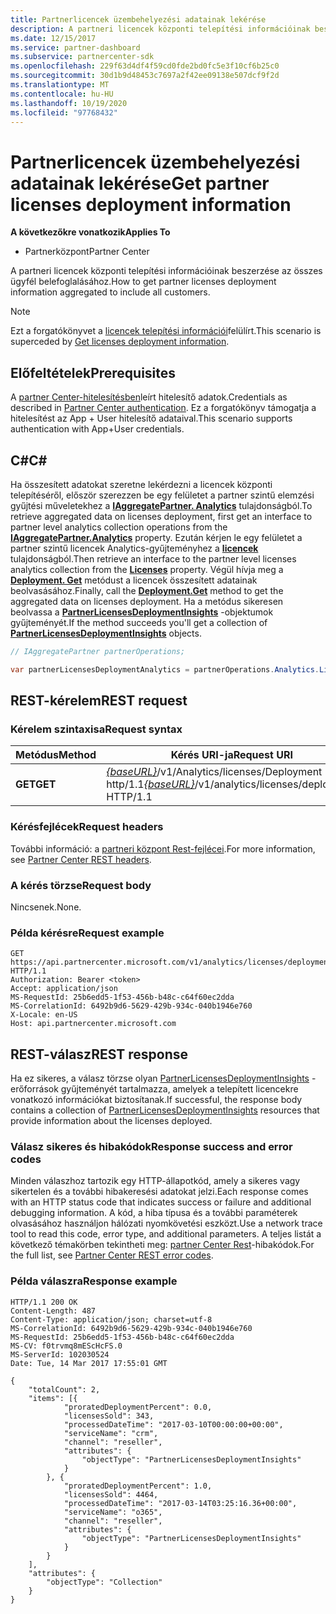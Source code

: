 ```yaml
---
title: Partnerlicencek üzembehelyezési adatainak lekérése
description: A partneri licencek központi telepítési információinak beszerzése az összes ügyfél belefoglalásához.
ms.date: 12/15/2017
ms.service: partner-dashboard
ms.subservice: partnercenter-sdk
ms.openlocfilehash: 229f63d4df4f59cd0fde2bd0fc5e3f10cf6b25c0
ms.sourcegitcommit: 30d1b9d48453c7697a2f42ee09138e507dcf9f2d
ms.translationtype: MT
ms.contentlocale: hu-HU
ms.lasthandoff: 10/19/2020
ms.locfileid: "97768432"
---
```

# <a name="get-partner-licenses-deployment-information"></a><span data-ttu-id="7659e-103">Partnerlicencek üzembehelyezési adatainak lekérése</span><span class="sxs-lookup"><span data-stu-id="7659e-103">Get partner licenses deployment information</span></span>

<span data-ttu-id="7659e-104">**A következőkre vonatkozik**</span><span class="sxs-lookup"><span data-stu-id="7659e-104">**Applies To**</span></span>

- <span data-ttu-id="7659e-105">Partnerközpont</span><span class="sxs-lookup"><span data-stu-id="7659e-105">Partner Center</span></span>

<span data-ttu-id="7659e-106">A partneri licencek központi telepítési információinak beszerzése az összes ügyfél belefoglalásához.</span><span class="sxs-lookup"><span data-stu-id="7659e-106">How to get partner licenses deployment information aggregated to include all customers.</span></span>

> [!NOTE]
> <span data-ttu-id="7659e-107">Ezt a forgatókönyvet a [licencek telepítési információi](get-licenses-deployment-information.md)felülírt.</span><span class="sxs-lookup"><span data-stu-id="7659e-107">This scenario is superceded by [Get licenses deployment information](get-licenses-deployment-information.md).</span></span>

## <a name="prerequisites"></a><span data-ttu-id="7659e-108">Előfeltételek</span><span class="sxs-lookup"><span data-stu-id="7659e-108">Prerequisites</span></span>

<span data-ttu-id="7659e-109">A [partner Center-hitelesítésben](partner-center-authentication.md)leírt hitelesítő adatok.</span><span class="sxs-lookup"><span data-stu-id="7659e-109">Credentials as described in [Partner Center authentication](partner-center-authentication.md).</span></span> <span data-ttu-id="7659e-110">Ez a forgatókönyv támogatja a hitelesítést az App + User hitelesítő adataival.</span><span class="sxs-lookup"><span data-stu-id="7659e-110">This scenario supports authentication with App+User credentials.</span></span>

## <a name="c"></a><span data-ttu-id="7659e-111">C\#</span><span class="sxs-lookup"><span data-stu-id="7659e-111">C\#</span></span>

<span data-ttu-id="7659e-112">Ha összesített adatokat szeretne lekérdezni a licencek központi telepítéséről, először szerezzen be egy felületet a partner szintű elemzési gyűjtési műveletekhez a [**IAggregatePartner. Analytics**](/dotnet/api/microsoft.store.partnercenter.ipartner.analytics) tulajdonságból.</span><span class="sxs-lookup"><span data-stu-id="7659e-112">To retrieve aggregated data on licenses deployment, first get an interface to partner level analytics collection operations from the [**IAggregatePartner.Analytics**](/dotnet/api/microsoft.store.partnercenter.ipartner.analytics) property.</span></span> <span data-ttu-id="7659e-113">Ezután kérjen le egy felületet a partner szintű licencek Analytics-gyűjteményhez a [**licencek**](/dotnet/api/microsoft.store.partnercenter.analytics.ipartneranalyticscollection.licenses) tulajdonságból.</span><span class="sxs-lookup"><span data-stu-id="7659e-113">Then retrieve an interface to the partner level licenses analytics collection from the [**Licenses**](/dotnet/api/microsoft.store.partnercenter.analytics.ipartneranalyticscollection.licenses) property.</span></span> <span data-ttu-id="7659e-114">Végül hívja meg a [**Deployment. Get**](/dotnet/api/microsoft.store.partnercenter.genericoperations.ientireentitycollectionretrievaloperations-2.get) metódust a licencek összesített adatainak beolvasásához.</span><span class="sxs-lookup"><span data-stu-id="7659e-114">Finally, call the [**Deployment.Get**](/dotnet/api/microsoft.store.partnercenter.genericoperations.ientireentitycollectionretrievaloperations-2.get) method to get the aggregated data on licenses deployment.</span></span> <span data-ttu-id="7659e-115">Ha a metódus sikeresen beolvassa a [**PartnerLicensesDeploymentInsights**](/dotnet/api/microsoft.store.partnercenter.models.analytics.partnerlicensesdeploymentinsights) -objektumok gyűjteményét.</span><span class="sxs-lookup"><span data-stu-id="7659e-115">If the method succeeds you'll get a collection of [**PartnerLicensesDeploymentInsights**](/dotnet/api/microsoft.store.partnercenter.models.analytics.partnerlicensesdeploymentinsights) objects.</span></span>

``` csharp
// IAggregatePartner partnerOperations;

var partnerLicensesDeploymentAnalytics = partnerOperations.Analytics.Licenses.Deployment.Get();
```

## <a name="rest-request"></a><span data-ttu-id="7659e-116">REST-kérelem</span><span class="sxs-lookup"><span data-stu-id="7659e-116">REST request</span></span>

### <a name="request-syntax"></a><span data-ttu-id="7659e-117">Kérelem szintaxisa</span><span class="sxs-lookup"><span data-stu-id="7659e-117">Request syntax</span></span>

| <span data-ttu-id="7659e-118">Metódus</span><span class="sxs-lookup"><span data-stu-id="7659e-118">Method</span></span>  | <span data-ttu-id="7659e-119">Kérés URI-ja</span><span class="sxs-lookup"><span data-stu-id="7659e-119">Request URI</span></span>                                                                           |
|---------|---------------------------------------------------------------------------------------|
| <span data-ttu-id="7659e-120">**GET**</span><span class="sxs-lookup"><span data-stu-id="7659e-120">**GET**</span></span> | <span data-ttu-id="7659e-121">[*{baseURL}*](partner-center-rest-urls.md)/v1/Analytics/licenses/Deployment http/1.1</span><span class="sxs-lookup"><span data-stu-id="7659e-121">[*{baseURL}*](partner-center-rest-urls.md)/v1/analytics/licenses/deployment HTTP/1.1</span></span> |

### <a name="request-headers"></a><span data-ttu-id="7659e-122">Kérésfejlécek</span><span class="sxs-lookup"><span data-stu-id="7659e-122">Request headers</span></span>

<span data-ttu-id="7659e-123">További információ: a [partneri központ Rest-fejlécei](headers.md).</span><span class="sxs-lookup"><span data-stu-id="7659e-123">For more information, see [Partner Center REST headers](headers.md).</span></span>

### <a name="request-body"></a><span data-ttu-id="7659e-124">A kérés törzse</span><span class="sxs-lookup"><span data-stu-id="7659e-124">Request body</span></span>

<span data-ttu-id="7659e-125">Nincsenek.</span><span class="sxs-lookup"><span data-stu-id="7659e-125">None.</span></span>

### <a name="request-example"></a><span data-ttu-id="7659e-126">Példa kérésre</span><span class="sxs-lookup"><span data-stu-id="7659e-126">Request example</span></span>

```http
GET https://api.partnercenter.microsoft.com/v1/analytics/licenses/deployment HTTP/1.1
Authorization: Bearer <token>
Accept: application/json
MS-RequestId: 25b6edd5-1f53-456b-b48c-c64f60ec2dda
MS-CorrelationId: 6492b9d6-5629-429b-934c-040b1946e760
X-Locale: en-US
Host: api.partnercenter.microsoft.com
```

## <a name="rest-response"></a><span data-ttu-id="7659e-127">REST-válasz</span><span class="sxs-lookup"><span data-stu-id="7659e-127">REST response</span></span>

<span data-ttu-id="7659e-128">Ha ez sikeres, a válasz törzse olyan [PartnerLicensesDeploymentInsights](analytics-resources.md#partnerlicensesdeploymentinsights) -erőforrások gyűjteményét tartalmazza, amelyek a telepített licencekre vonatkozó információkat biztosítanak.</span><span class="sxs-lookup"><span data-stu-id="7659e-128">If successful, the response body contains a collection of [PartnerLicensesDeploymentInsights](analytics-resources.md#partnerlicensesdeploymentinsights) resources that provide information about the licenses deployed.</span></span>

### <a name="response-success-and-error-codes"></a><span data-ttu-id="7659e-129">Válasz sikeres és hibakódok</span><span class="sxs-lookup"><span data-stu-id="7659e-129">Response success and error codes</span></span>

<span data-ttu-id="7659e-130">Minden válaszhoz tartozik egy HTTP-állapotkód, amely a sikeres vagy sikertelen és a további hibakeresési adatokat jelzi.</span><span class="sxs-lookup"><span data-stu-id="7659e-130">Each response comes with an HTTP status code that indicates success or failure and additional debugging information.</span></span> <span data-ttu-id="7659e-131">A kód, a hiba típusa és a további paraméterek olvasásához használjon hálózati nyomkövetési eszközt.</span><span class="sxs-lookup"><span data-stu-id="7659e-131">Use a network trace tool to read this code, error type, and additional parameters.</span></span> <span data-ttu-id="7659e-132">A teljes listát a következő témakörben tekintheti meg: [partner Center Rest](error-codes.md)-hibakódok.</span><span class="sxs-lookup"><span data-stu-id="7659e-132">For the full list, see [Partner Center REST error codes](error-codes.md).</span></span>

### <a name="response-example"></a><span data-ttu-id="7659e-133">Példa válaszra</span><span class="sxs-lookup"><span data-stu-id="7659e-133">Response example</span></span>

```http
HTTP/1.1 200 OK
Content-Length: 487
Content-Type: application/json; charset=utf-8
MS-CorrelationId: 6492b9d6-5629-429b-934c-040b1946e760
MS-RequestId: 25b6edd5-1f53-456b-b48c-c64f60ec2dda
MS-CV: f0trvmq8mEScHcFS.0
MS-ServerId: 102030524
Date: Tue, 14 Mar 2017 17:55:01 GMT

{
    "totalCount": 2,
    "items": [{
            "proratedDeploymentPercent": 0.0,
            "licensesSold": 343,
            "processedDateTime": "2017-03-10T00:00:00+00:00",
            "serviceName": "crm",
            "channel": "reseller",
            "attributes": {
                "objectType": "PartnerLicensesDeploymentInsights"
            }
        }, {
            "proratedDeploymentPercent": 1.0,
            "licensesSold": 4464,
            "processedDateTime": "2017-03-14T03:25:16.36+00:00",
            "serviceName": "o365",
            "channel": "reseller",
            "attributes": {
                "objectType": "PartnerLicensesDeploymentInsights"
            }
        }
    ],
    "attributes": {
        "objectType": "Collection"
    }
}
```

